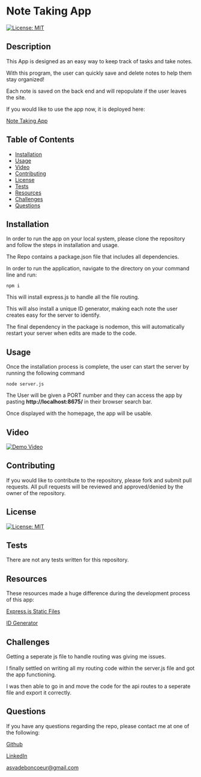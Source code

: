 # Note Taking App

[![License: MIT](https://img.shields.io/badge/License-MIT-blue)](https://opensource.org/licenses/MIT)



## Description

This App is designed as an easy way to keep track of tasks and take notes. 

With this program, the user can quickly save and delete notes to help them stay organized!

Each note is saved on the back end and will repopulate if the user leaves the site.

If you would like to use the app now, it is deployed here:

[Note Taking App](https://pure-lowlands-90041.herokuapp.com/)


## Table of Contents

- [Installation](#installation)
- [Usage](#usage)
- [Video](#video)
- [Contributing](#contributing)
- [License](#license)
- [Tests](#test)
- [Resources](#resources)
- [Challenges](#challenges)
- [Questions](#questions)

## Installation

  In order to run the app on your local system, please clone the repository and follow the steps in installation and usage.

  The Repo contains a package.json file that includes all dependencies.

  In order to run the application, navigate to the directory on your command line and run: 
  
  ```
  npm i
  ```

  This will install express.js to handle all the file routing.

  This will also install a unique ID generator, making each note the user creates easy for the server to identify.

  The final dependency in the package is nodemon, this will automatically restart your server when edits are made to the code.


## Usage 
  
  Once the installation process is complete, the user can start the server by running the following command

  ```
  node server.js
  ```

  The User will be given a PORT number and they can access the app by pasting **http://localhost:8675/** in their browser search bar.

  Once displayed with the homepage, the app will be usable.


## Video

[![Demo Video](https://img.youtube.com/vi/rBFv3fq7YII/0.jpg)](https://www.youtube.com/watch?v=rBFv3fq7YII)


## Contributing

If you would like to contribute to the repository, please fork and submit pull requests. All pull requests will be reviewed and approved/denied by the owner of the repository.


## License

[![License: MIT](https://img.shields.io/badge/License-MIT-blue)](https://opensource.org/licenses/MIT)


## Tests

  There are not any tests written for this repository.


## Resources

These resources made a huge difference during the development process of this app:

[Express.js Static Files](https://expressjs.com/en/starter/static-files.html)

[ID Generator](https://www.npmjs.com/package/generate-unique-id)


## Challenges

Getting a seperate js file to handle routing was giving me issues. 

I finally settled on writing all my routing code within the server.js file and got the app functioning. 

I was then able to go in and move the code for the api routes to a seperate file and export it correctly.

## Questions

  If you have any questions regarding the repo, please contact me at one of the following:
    
  [Github](https://github.com/Alexva397)

  [LinkedIn](https://www.linkedin.com/in/alexander-vadeboncoeur-287039aa/)

  [asvadeboncoeur@gmail.com](mailto:asvadeboncoeur@gmail.com)
